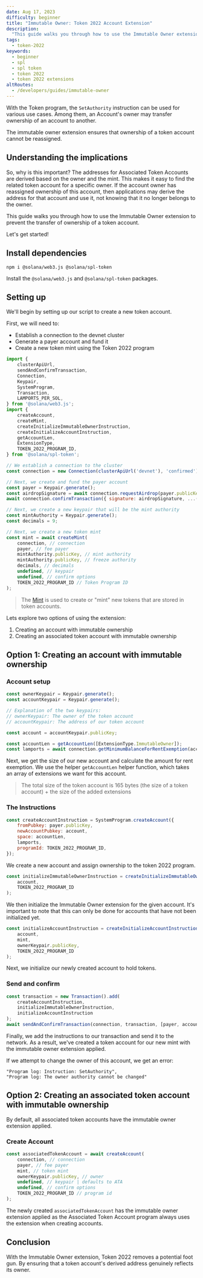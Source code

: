 ```yaml
---
date: Aug 17, 2023
difficulty: beginner
title: "Immutable Owner: Token 2022 Account Extension"
description:
  "This guide walks you through how to use the Immutable Owner extension to prevent the transfer of ownership of a token account."
tags:
  - token-2022
keywords:
  - beginner
  - spl
  - spl token
  - token 2022
  - token 2022 extensions
altRoutes:
  - /developers/guides/immutable-owner
---
```


With the Token program, the `SetAuthority` instruction can be used for various use cases. Among them, an Account's owner may transfer ownership of an account to another.

The immutable owner extension ensures that ownership of a token account cannot be reassigned.

## Understanding the implications

So, why is this important? The addresses for Associated Token Accounts are derived based on the owner and the mint. This makes it easy to find the related token account for a specific owner. If the account owner has reassigned ownership of this account, then applications may derive the address for that account and use it, not knowing that it no longer belongs to the owner.

This guide walks you through how to use the Immutable Owner extension to prevent the transfer of ownership of a token account.

Let's get started!

## Install dependencies

```shell
npm i @solana/web3.js @solana/spl-token
```

Install the `@solana/web3.js` and `@solana/spl-token` packages.

## Setting up

We'll begin by setting up our script to create a new token account.

First, we will need to:

- Establish a connection to the devnet cluster
- Generate a payer account and fund it
- Create a new token mint using the Token 2022 program

```javascript
import {
    clusterApiUrl,
    sendAndConfirmTransaction,
    Connection,
    Keypair,
    SystemProgram,
    Transaction,
    LAMPORTS_PER_SOL,
} from '@solana/web3.js';
import {
    createAccount,
    createMint,
    createInitializeImmutableOwnerInstruction,
    createInitializeAccountInstruction,
    getAccountLen,
    ExtensionType,
    TOKEN_2022_PROGRAM_ID,
} from '@solana/spl-token';

// We establish a connection to the cluster
const connection = new Connection(clusterApiUrl('devnet'), 'confirmed');

// Next, we create and fund the payer account
const payer = Keypair.generate();
const airdropSignature = await connection.requestAirdrop(payer.publicKey, 10000000);
await connection.confirmTransaction({ signature: airdropSignature, ...(await connection.getLatestBlockhash()) });

// Next, we create a new keypair that will be the mint authority
const mintAuthority = Keypair.generate();
const decimals = 9;

// Next, we create a new token mint
const mint = await createMint(
    connection, // connection
    payer, // fee payer
    mintAuthority.publicKey, // mint authority
    mintAuthority.publicKey, // freeze authority
    decimals, // decimals
    undefined, // keypair
    undefined, // confirm options
    TOKEN_2022_PROGRAM_ID // Token Program ID
);
```

> The [Mint](https://spl.solana.com/token#creating-a-new-token-type) is used to create or "mint" new tokens that are stored in token accounts.

Lets explore two options of using the extension:

1. Creating an account with immutable ownership
2. Creating an associated token account with immutable ownership

## Option 1: Creating an account with immutable ownership

### Account setup

```javascript
const ownerKeypair = Keypair.generate();
const accountKeypair = Keypair.generate();

// Explanation of the two keypairs:
// ownerKeypair: The owner of the token account
// accountKeypair: The address of our token account

const account = accountKeypair.publicKey;

const accountLen = getAccountLen([ExtensionType.ImmutableOwner]);
const lamports = await connection.getMinimumBalanceForRentExemption(accountLen);
```

Next, we get the size of our new account and calculate the amount for rent exemption. We use the helper `getAccountLen` helper function, which takes an array of extensions we want for this account.

> The total size of the token account is 165 bytes (the size of a token account) + the size of the added extensions

### The Instructions

```javascript
const createAccountInstruction = SystemProgram.createAccount({
    fromPubkey: payer.publicKey,
    newAccountPubkey: account,
    space: accountLen,
    lamports,
    programId: TOKEN_2022_PROGRAM_ID,
});
```

We create a new account and assign ownership to the token 2022 program.

```javascript
const initializeImmutableOwnerInstruction = createInitializeImmutableOwnerInstruction(
    account, 
    TOKEN_2022_PROGRAM_ID
);
```

We then initialize the Immutable Owner extension for the given account. It's important to note that this can only be done for accounts that have not been initialized yet.

```javascript
const initializeAccountInstruction = createInitializeAccountInstruction(
    account, 
    mint, 
    ownerKeypair.publicKey, 
    TOKEN_2022_PROGRAM_ID
);
```

Next, we initialize our newly created account to hold tokens.

### Send and confirm

```javascript
const transaction = new Transaction().add(
    createAccountInstruction,
    initializeImmutableOwnerInstruction,
    initializeAccountInstruction
);
await sendAndConfirmTransaction(connection, transaction, [payer, accountKeypair], undefined);
```

Finally, we add the instructions to our transaction and send it to the network. As a result, we've created a token account for our new mint with the immutable owner extension applied.

If we attempt to change the owner of this account, we get an error:

```shell
"Program log: Instruction: SetAuthority", 
"Program log: The owner authority cannot be changed"
```

## Option 2: Creating an associated token account with immutable ownership

By default, all associated token accounts have the immutable owner extension applied.

### Create Account

```javascript
const associatedTokenAccount = await createAccount(
    connection, // connection
    payer, // fee payer
    mint, // token mint
    ownerKeypair.publicKey, // owner
    undefined, // keypair | defaults to ATA
    undefined, // confirm options
    TOKEN_2022_PROGRAM_ID // program id
);
```

The newly created `associatedTokenAccount` has the immutable owner extension applied as the Associated Token Account program always uses the extension when creating accounts.

## Conclusion

With the Immutable Owner extension, Token 2022 removes a potential foot gun. By ensuring that a token account's derived address genuinely reflects its owner.
